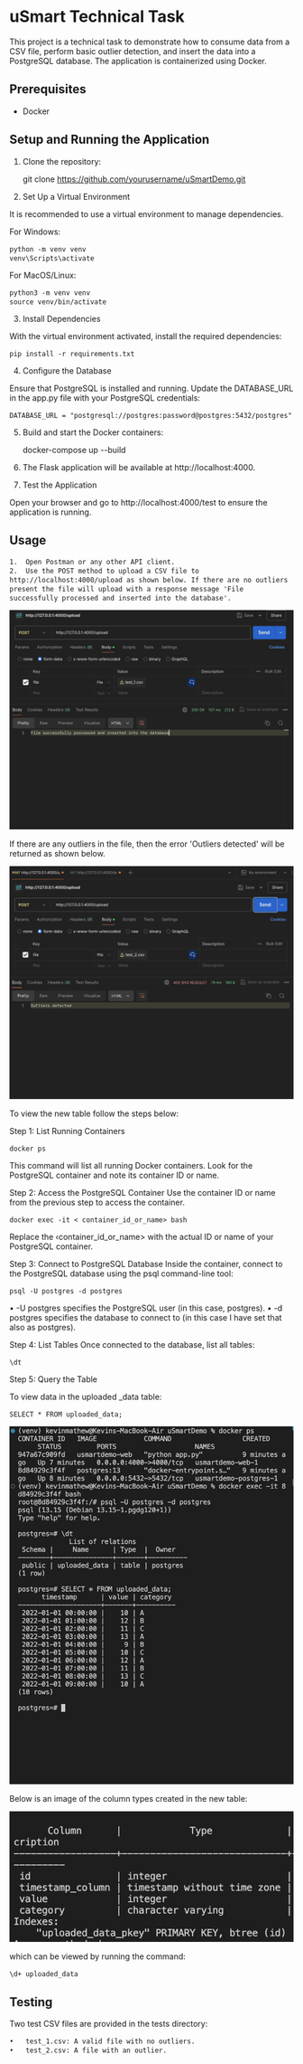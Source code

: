 # uSmart Technical Task

This project is a technical task to demonstrate how to consume data from a CSV file, perform basic outlier detection, and insert the data into a PostgreSQL database. The application is containerized using Docker.

## Prerequisites

- Docker

## Setup and Running the Application

1. Clone the repository:

   git clone https://github.com/yourusername/uSmartDemo.git

2. Set Up a Virtual Environment

It is recommended to use a virtual environment to manage dependencies.

For Windows:
```
python -m venv venv
venv\Scripts\activate
```

For MacOS/Linux:
```
python3 -m venv venv
source venv/bin/activate
```

3. Install Dependencies

With the virtual environment activated, install the required dependencies:
```
pip install -r requirements.txt
```

4. Configure the Database

Ensure that PostgreSQL is installed and running. Update the DATABASE_URL in the app.py file with your PostgreSQL credentials:
```
DATABASE_URL = "postgresql://postgres:password@postgres:5432/postgres"
```


5.	Build and start the Docker containers:

    docker-compose up --build

6.	The Flask application will be available at http://localhost:4000.

7. Test the Application

Open your browser and go to http://localhost:4000/test to ensure the application is running.

## Usage

	1.	Open Postman or any other API client.
	2.	Use the POST method to upload a CSV file to http://localhost:4000/upload as shown below. If there are no outliers present the file will upload with a response message 'File successfully processed and inserted into the database'.


![alt text](./images/1665CDD4-7805-4C31-9723-A1F303F40B1D.jpeg)

If there are any outliers in the file, then the error 'Outliers detected' will be returned as shown below.

![alt text](./images/4470740E-0C3B-4835-BEE1-4B6984F03B7A.jpeg)

To view the new table follow the steps below:

Step 1: List Running Containers
```
docker ps
```

This command will list all running Docker containers. Look for the PostgreSQL container and note its container ID or name.

Step 2: Access the PostgreSQL Container
Use the container ID or name from the previous step to access the container.
```
docker exec -it < container_id_or_name> bash
```
Replace the ‹container_id_or_name> with the actual ID or name of your PostgreSQL container.

Step 3: Connect to PostgreSQL Database
Inside the container, connect to the PostgreSQL database using the psql command-line tool:
```
psql -U postgres -d postgres
```

• -U postgres specifies the PostgreSQL user (in this case, postgres).
• -d postgres specifies the database to connect to (in this case I have set that also as postgres).

Step 4: List Tables
Once connected to the database, list all tables:
```
\dt
```

Step 5: Query the Table

To view data in the uploaded _data table:

```
SELECT * FROM uploaded_data;
```



![alt text](./images/FF612435-333E-4BBC-8849-0863C915AB9C.jpeg)

Below is an image of the column types created in the new table:

![alt text](./images/48251DC9-5B48-4306-BD70-F668C7FBAF66_4_5005_c.jpeg)

which can be viewed by running the command:

```
\d+ uploaded_data 
```
## Testing

Two test CSV files are provided in the tests directory:

	•	test_1.csv: A valid file with no outliers.
	•	test_2.csv: A file with an outlier.